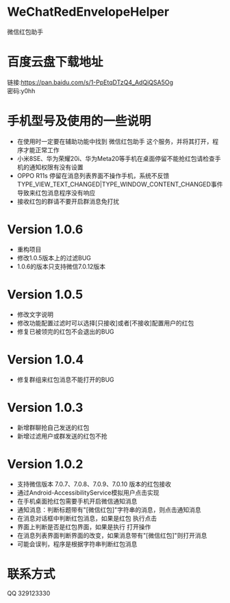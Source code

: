 # WeChatRedEnvelopeHelper
微信红包助手

# 百度云盘下载地址
链接:https://pan.baidu.com/s/1-PpEtqDTzQ4_AdQiQSA5Og  
密码:y0hh  

# 手机型号及使用的一些说明   
* 在使用时一定要在辅助功能中找到 微信红包助手 这个服务，并将其打开，程序才能正常工作  
* 小米8SE、华为荣耀20i、华为Meta20等手机在桌面停留不能抢红包请检查手机的通知权限有没有设置
* OPPO R11s 停留在消息列表界面不操作手机，系统不反馈TYPE_VIEW_TEXT_CHANGED|TYPE_WINDOW_CONTENT_CHANGED事件导致来红包消息程序没有响应
* 接收红包的群请不要开启群消息免打扰

# Version 1.0.6
* 重构项目
* 修改1.0.5版本上的过滤BUG
* 1.0.6的版本只支持微信7.0.12版本

# Version 1.0.5
* 修改文字说明  
* 修改功能配置过滤时可以选择[只接收]或者[不接收]配置用户的红包
* 修复已被领完的红包不会退出的BUG

# Version 1.0.4
* 修复群组来红包消息不能打开的BUG  

# Version 1.0.3
* 新增群聊抢自己发送的红包  
* 新增过滤用户或群发送的红包不抢  

# Version 1.0.2
* 支持微信版本 7.0.7、7.0.8、7.0.9、7.0.10 版本的红包接收  
* 通过Android-AccessibilityService模拟用户点击实现  
* 在手机桌面抢红包需要手机开启微信通知消息  
* 通知消息：判断标题带有"[微信红包]"字符串的消息，则点击通知消息  
* 在消息对话框中判断红包消息，如果是红包 执行点击  
* 界面上判断是否是红包界面，如果是执行 打开操作  
* 在消息列表界面判断界面的改变，如果消息带有"[微信红包]"则打开消息  
* 可能会误判，程序是根据字符串判断红包消息  

# 联系方式
QQ 329123330
